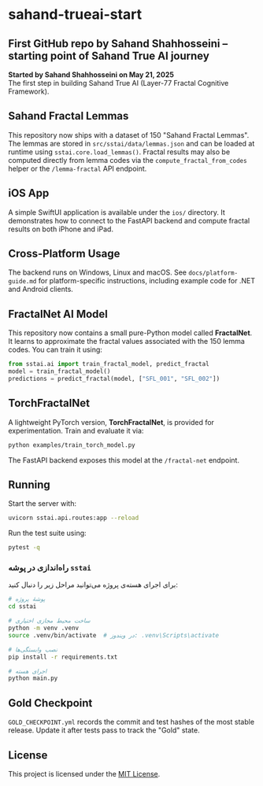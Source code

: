 # sahand-trueai-start
First GitHub repo by Sahand Shahhosseini – starting point of Sahand True AI journey
---

**Started by Sahand Shahhosseini on May 21, 2025**  
The first step in building Sahand True AI (Layer-77 Fractal Cognitive Framework).

## Sahand Fractal Lemmas

This repository now ships with a dataset of 150 "Sahand Fractal Lemmas". The
lemmas are stored in `src/sstai/data/lemmas.json` and can be loaded at runtime
using `sstai.core.load_lemmas()`.
Fractal results may also be computed directly from lemma codes via the
`compute_fractal_from_codes` helper or the `/lemma-fractal` API endpoint.

## iOS App

A simple SwiftUI application is available under the `ios/` directory. It demonstrates how to connect to the FastAPI backend and compute fractal results on both iPhone and iPad.


## Cross-Platform Usage

The backend runs on Windows, Linux and macOS. See `docs/platform-guide.md` for platform-specific instructions, including example code for .NET and Android clients.

## FractalNet AI Model

This repository now contains a small pure-Python model called **FractalNet**.
It learns to approximate the fractal values associated with the 150 lemma codes.
You can train it using:

```python
from sstai.ai import train_fractal_model, predict_fractal
model = train_fractal_model()
predictions = predict_fractal(model, ["SFL_001", "SFL_002"])
```

## TorchFractalNet

A lightweight PyTorch version, **TorchFractalNet**, is provided for
experimentation. Train and evaluate it via:

```bash
python examples/train_torch_model.py
```

The FastAPI backend exposes this model at the `/fractal-net` endpoint.

## Running

Start the server with:

```bash
uvicorn sstai.api.routes:app --reload
```

Run the test suite using:

```bash
pytest -q
```

### راه‌اندازی در پوشه `sstai`

برای اجرای هسته‌ی پروژه می‌توانید مراحل زیر را دنبال کنید:

```bash
# پوشهٔ پروژه
cd sstai

# ساخت محیط مجازی اختیاری
python -m venv .venv
source .venv/bin/activate  # در ویندوز: .venv\Scripts\activate

# نصب وابستگی‌ها
pip install -r requirements.txt

# اجرای هسته
python main.py
```

## Gold Checkpoint

`GOLD_CHECKPOINT.yml` records the commit and test hashes of the most stable
release. Update it after tests pass to track the "Gold" state.

## License

This project is licensed under the [MIT License](LICENSE).
